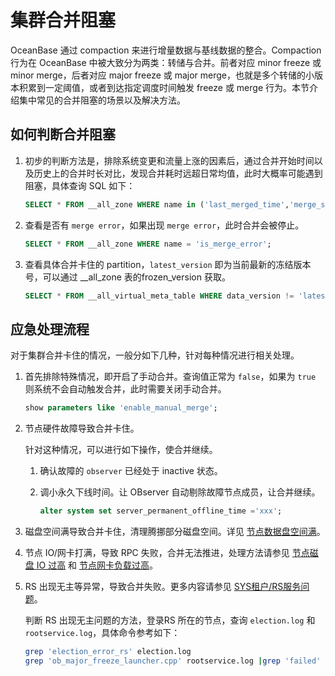 集群合并阻塞
===========================

OceanBase 通过 compaction 来进行增量数据与基线数据的整合。Compaction 行为在 OceanBase 中被大致分为两类：转储与合并。前者对应 minor freeze 或 minor merge，后者对应 major freeze 或 major merge，也就是多个转储的小版本积累到一定阈值，或者到达指定调度时间触发 freeze 或 merge 行为。本节介绍集中常见的合并阻塞的场景以及解决方法。

如何判断合并阻塞
-----------------------------

1. 初步的判断方法是，排除系统变更和流量上涨的因素后，通过合并开始时间以及历史上的合并时长对比，发现合并耗时远超日常均值，此时大概率可能遇到阻塞，具体查询 SQL 如下：

   ```sql
   SELECT * FROM __all_zone WHERE name in ('last_merged_time','merge_status','merge_start_time'); 
   ```

2. 查看是否有 `merge error`，如果出现 `merge error`，此时合并会被停止。

   ```sql
   SELECT * FROM __all_zone WHERE name = 'is_merge_error';
   ```

3. 查看具体合并卡住的 partition，`latest_version` 即为当前最新的冻结版本号，可以通过 __all_zone 表的frozen_version 获取。

   ```sql
   SELECT * FROM __all_virtual_meta_table WHERE data_version != 'latest_version' LIMIT 1;
   ```

应急处理流程
---------------------------

对于集群合并卡住的情况，一般分如下几种，针对每种情况进行相关处理。

1. 首先排除特殊情况，即开启了手动合并。查询值正常为 `false`，如果为 `true` 则系统不会自动触发合并，此时需要关闭手动合并。

   ```sql
   show parameters like 'enable_manual_merge';
   ```

2. 节点硬件故障导致合并卡住。

   针对这种情况，可以进行如下操作，使合并继续。
   1. 确认故障的 `observer` 已经处于 inactive 状态。

   2. 调小永久下线时间。让 OBserver 自动剔除故障节点成员，让合并继续。

      ```sql
      alter system set server_permanent_offline_time ='xxx';
      ```

3. 磁盘空间满导致合并卡住，清理腾挪部分磁盘空间。详见 [节点数据盘空间满](../200.problems-caused-by-capacity-changes/700.node-data-disk-space-is-full.md)。

4. 节点 IO/网卡打满，导致 RPC 失败，合并无法推进，处理方法请参见 [节点磁盘 IO 过高](../200.problems-caused-by-capacity-changes/200.node-disk-IO-is-too-high.md) 和 [节点网卡负载过高](../200.problems-caused-by-capacity-changes/300.node-NIC-load-is-too-high.md)。

5. RS 出现无主等异常，导致合并失败。更多内容请参见 [SYS租户/RS服务问题](../300.other-problems-within-the-cluster/300.sys-tenant-RS-Service-Issues.md)。

   判断 RS 出现无主问题的方法，登录RS 所在的节点，查询 `election.log` 和 `rootservice.log`，具体命令参考如下：

   ```bash
   grep 'election_error_rs' election.log
   grep 'ob_major_freeze_launcher.cpp' rootservice.log |grep 'failed'
   ```
